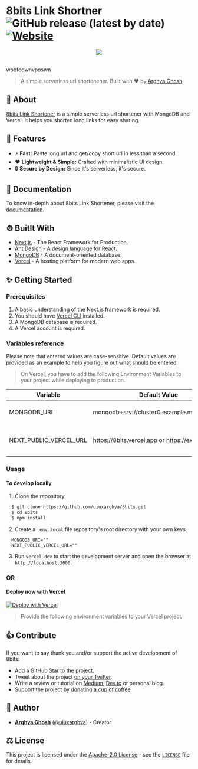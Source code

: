 # **8bits Link Shortner** &nbsp; ![GitHub release (latest by date)](https://img.shields.io/github/v/release/uiuxarghya/8bits) [![Website](https://img.shields.io/website?url=https%3A%2F%2F8bits.vercel.app&logo=data:image/png;base64,iVBORw0KGgoAAAANSUhEUgAAAA0AAAAZCAYAAADqrKTxAAAACXBIWXMAAAsTAAALEwEAmpwYAAAAAXNSR0IArs4c6QAAAARnQU1BAACxjwv8YQUAAADDSURBVHgB7ZRNDoIwEIXflHoPiInXEE+iJsbEW+gpiLgQT0K8Bv7APaCtpQV34wKjK96ieWnfl0wyMyX0KtIVAjqDkzJrzLZZawUGiHBLYm9FDBJzNqnNBaSq1koImXd8hulmwUL3YwaSy8HljdA3kO1TEzlXBzEeackmFQ6YNHsPRbvKXRapPShkIRj0WYky8cHaPVT4pC4roaUvKXBjFLFAO0Zaui0Ym/t3yPYJfsWNDvE85WxS6asdCpel9+Wvv7AXkbg7KN08dlIAAAAASUVORK5CYII=)](https://8bits.vercel.app)

<div align="center">
<img src=".github/images/banner.svg" align="center">
</div>

<br/>

wobfodwnvposwn
> A simple serverless url shortenener.
> Built with ❤︎ by <a href="https://uiuxarghya.vercel.app">Arghya Ghosh</a>.

## **📄 About**

[8bits Link Shortener](https://8bits.vercel.app) is a simple serverless url shortener with MongoDB and Vercel. It helps you shorten long links for easy sharing.

## **🎯 Features**

- ⚡️ **Fast:** Paste long url and get/copy short url in less than a second.
- ❤️ **Lightweight & Simple:** Crafted with minimalistic UI design.
- 🔒 **Secure by Design:** Since it's serverless, it's secure.

## **📖 Documentation**

To know in-depth about 8bits Link Shortener, please visit the [documentation](https://github.com/uiuxarghya/8bits/wiki).

## **⚙️ Buitlt With**

- [Next.js](https://nextjs.org) - The React Framework
  for Production.
- [Ant Design](https://ant.design) - A design language for React.
- [MongoDB](https://www.mongodb.com/) - A document-oriented database.
- [Vercel](https://vercel.com/) - A hosting platform for modern web apps.

## **✨ Getting Started**

### **Prerequisites**

1. A basic understanding of the [Next.js](https://nextjs.org) framework is required.
2. You should have [Vercel CLI](https://vercel.com/cli) installed.
3. A MongoDB database is required.
4. A Vercel account is required.

### **Variables reference**

Please note that entered values are case-sensitive. Default values are provided as an example to help you figure out what should be entered.

> On Vercel, you have to add the following Environment Variables to your project while deploying to production.

| Variable               | Default Value                                   | Description                       |
| ---------------------- | ----------------------------------------------- | --------------------------------- |
| MONGODB_URI            | mongodb+srv://cluster0.example.mongodb.net      | MongoDB connection string.        |
| NEXT_PUBLIC_VERCEL_URL | https://8bits.vercel.app or https://example.com | Vercel URL or your custom domain. |

### **Usage**

#### **To develop locally**

1. Clone the repository.

```bash
  $ git clone https://github.com/uiuxarghya/8bits.git
  $ cd 8bits
  $ npm install
```

2. Create a `.env.local` file repository's root directory with your own keys.

```local
  MONGODB_URI=""
  NEXT_PUBLIC_VERCEL_URL=""
```

3. Run `vercel dev` to start the development server and open the browser at `http://localhost:3000`.

### **OR**

#### **Deploy now with Vercel**

[![Deploy with Vercel](https://vercel.com/button)](https://vercel.com/new/clone?repository-url=https%3A%2F%2Fgithub.com%2Fuiuxarghya%2F8bits&env=MONGODB_URI,NEXT_PUBLIC_VERCEL_URL&envDescription=Click%20on%20learn%20more%20to%20know%20more%20about%20the%20env%20variables&envLink=https%3A%2F%2Fgithub.com%2Fuiuxarghya%2F8bits%23variables-reference&project-name=8bits&repo-name=8bits&redirect-url=https%3A%2F%2Fgithub.com%2Fuiuxarghya%2F8bits&demo-title=8bits%20Link%20Shortener&demo-description=A%20simple%20serverless%20URL%20shortener%20made%20with%20Mongo%20DB%20and%20Vercel.&demo-url=https%3A%2F%2Fwww.8bits.vercel.app%2F&demo-image=https%3A%2F%2Fwww.8bits.vercel.app%2Fog.png)

> Provide the following environment variables to your Vercel project.

## **👍 Contribute**

If you want to say thank you and/or support the active development of 8bits:

- Add a [GitHub Star](https://github.com/uiuxarghya/8bits/star) to the project.
- Tweet about the project [on your Twitter](https://twitter.com/intent/tweet?text=8bits%20Link%20Shortener%20-%20A%20simple%20serverless%20URL%20shortener%20made%20with%20%40MongoDB%20and%20%40vercel.%20Designed%20to%20be%20%23simple%20%2C%20%23fast%20and%20%23secure%20with%20%23nextjs.%20%F0%9F%9A%80&url=https%3A%2F%2Fgithub.com%2Fuiuxarghya%2F8bits&via=uiuxarghya).
- Write a review or tutorial on [Medium](https://medium.com), [Dev.to](https://dev.to) or personal blog.
- Support the project by [donating a cup of coffee](https://www.buymeacoffee.com/uiuxarghya).

## **👦 Author**

- **[Arghya Ghosh](https://github.com/uiuxarghya)** ([@uiuxarghya](https://twitter.com/uiuxarghya)) - Creator

## **⚖️ License**

This project is licensed under the [Apache-2.0 License](https://opensource.org/licenses/Apache-2.0) - see the [`LICENSE`](LICENSE) file for details.
